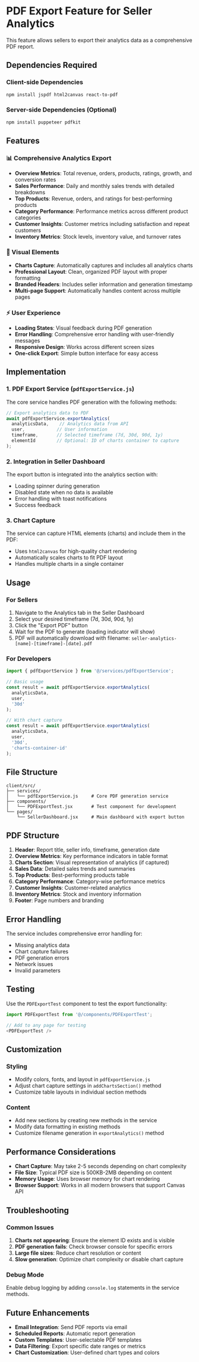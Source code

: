 # PDF Export Feature for Seller Analytics

This feature allows sellers to export their analytics data as a comprehensive PDF report.

## Dependencies Required

### Client-side Dependencies
```bash
npm install jspdf html2canvas react-to-pdf
```

### Server-side Dependencies (Optional)
```bash
npm install puppeteer pdfkit
```

## Features

### 📊 Comprehensive Analytics Export
- **Overview Metrics**: Total revenue, orders, products, ratings, growth, and conversion rates
- **Sales Performance**: Daily and monthly sales trends with detailed breakdowns
- **Top Products**: Revenue, orders, and ratings for best-performing products
- **Category Performance**: Performance metrics across different product categories
- **Customer Insights**: Customer metrics including satisfaction and repeat customers
- **Inventory Metrics**: Stock levels, inventory value, and turnover rates

### 🎨 Visual Elements
- **Charts Capture**: Automatically captures and includes all analytics charts
- **Professional Layout**: Clean, organized PDF layout with proper formatting
- **Branded Headers**: Includes seller information and generation timestamp
- **Multi-page Support**: Automatically handles content across multiple pages

### ⚡ User Experience
- **Loading States**: Visual feedback during PDF generation
- **Error Handling**: Comprehensive error handling with user-friendly messages
- **Responsive Design**: Works across different screen sizes
- **One-click Export**: Simple button interface for easy access

## Implementation

### 1. PDF Export Service (`pdfExportService.js`)
The core service handles PDF generation with the following methods:

```javascript
// Export analytics data to PDF
await pdfExportService.exportAnalytics(
  analyticsData,    // Analytics data from API
  user,            // User information
  timeframe,       // Selected timeframe (7d, 30d, 90d, 1y)
  elementId        // Optional: ID of charts container to capture
);
```

### 2. Integration in Seller Dashboard
The export button is integrated into the analytics section with:
- Loading spinner during generation
- Disabled state when no data is available
- Error handling with toast notifications
- Success feedback

### 3. Chart Capture
The service can capture HTML elements (charts) and include them in the PDF:
- Uses `html2canvas` for high-quality chart rendering
- Automatically scales charts to fit PDF layout
- Handles multiple charts in a single container

## Usage

### For Sellers
1. Navigate to the Analytics tab in the Seller Dashboard
2. Select your desired timeframe (7d, 30d, 90d, 1y)
3. Click the "Export PDF" button
4. Wait for the PDF to generate (loading indicator will show)
5. PDF will automatically download with filename: `seller-analytics-[name]-[timeframe]-[date].pdf`

### For Developers
```javascript
import { pdfExportService } from '@/services/pdfExportService';

// Basic usage
const result = await pdfExportService.exportAnalytics(
  analyticsData,
  user,
  '30d'
);

// With chart capture
const result = await pdfExportService.exportAnalytics(
  analyticsData,
  user,
  '30d',
  'charts-container-id'
);
```

## File Structure

```
client/src/
├── services/
│   └── pdfExportService.js     # Core PDF generation service
├── components/
│   └── PDFExportTest.jsx       # Test component for development
└── pages/
    └── SellerDashboard.jsx     # Main dashboard with export button
```

## PDF Structure

1. **Header**: Report title, seller info, timeframe, generation date
2. **Overview Metrics**: Key performance indicators in table format
3. **Charts Section**: Visual representation of analytics (if captured)
4. **Sales Data**: Detailed sales trends and summaries
5. **Top Products**: Best-performing products table
6. **Category Performance**: Category-wise performance metrics
7. **Customer Insights**: Customer-related analytics
8. **Inventory Metrics**: Stock and inventory information
9. **Footer**: Page numbers and branding

## Error Handling

The service includes comprehensive error handling for:
- Missing analytics data
- Chart capture failures
- PDF generation errors
- Network issues
- Invalid parameters

## Testing

Use the `PDFExportTest` component to test the export functionality:

```javascript
import PDFExportTest from '@/components/PDFExportTest';

// Add to any page for testing
<PDFExportTest />
```

## Customization

### Styling
- Modify colors, fonts, and layout in `pdfExportService.js`
- Adjust chart capture settings in `addChartsSection()` method
- Customize table layouts in individual section methods

### Content
- Add new sections by creating new methods in the service
- Modify data formatting in existing methods
- Customize filename generation in `exportAnalytics()` method

## Performance Considerations

- **Chart Capture**: May take 2-5 seconds depending on chart complexity
- **File Size**: Typical PDF size is 500KB-2MB depending on content
- **Memory Usage**: Uses browser memory for chart rendering
- **Browser Support**: Works in all modern browsers that support Canvas API

## Troubleshooting

### Common Issues
1. **Charts not appearing**: Ensure the element ID exists and is visible
2. **PDF generation fails**: Check browser console for specific errors
3. **Large file sizes**: Reduce chart resolution or content
4. **Slow generation**: Optimize chart complexity or disable chart capture

### Debug Mode
Enable debug logging by adding `console.log` statements in the service methods.

## Future Enhancements

- **Email Integration**: Send PDF reports via email
- **Scheduled Reports**: Automatic report generation
- **Custom Templates**: User-selectable PDF templates
- **Data Filtering**: Export specific date ranges or metrics
- **Chart Customization**: User-defined chart types and colors
